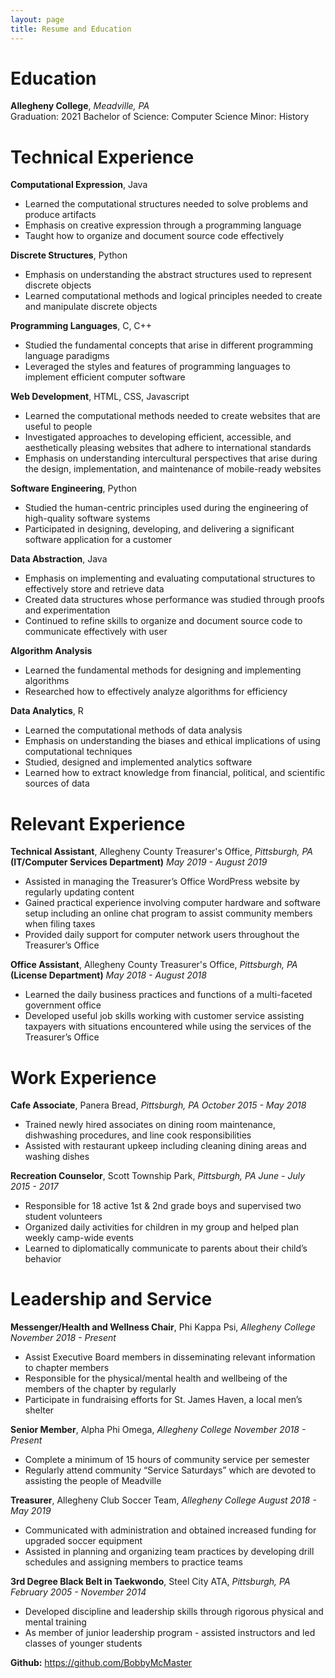 ```yaml
---
layout: page
title: Resume and Education
---
```



**Education**
============
**Allegheny College**, *Meadville, PA*  
Graduation: 2021
Bachelor of Science: Computer Science
Minor: History

**Technical Experience**
========================
**Computational Expression**, Java
  - Learned the computational structures needed to solve problems and produce artifacts
  - Emphasis on creative expression through a programming language
  - Taught how to organize and document source code effectively


**Discrete Structures**, Python
  - Emphasis on understanding the abstract structures used to represent discrete objects
  - Learned computational methods and logical principles needed to create and manipulate discrete objects


**Programming Languages**, C, C++
  - Studied the fundamental concepts that arise in different programming language paradigms
  - Leveraged the styles and features of programming languages to implement efficient computer software


**Web Development**, HTML, CSS, Javascript
  - Learned the computational methods needed to create websites that are useful to people
  - Investigated approaches to developing efficient, accessible, and aesthetically pleasing websites that adhere to international standards
  - Emphasis on understanding intercultural perspectives that arise during the design, implementation, and maintenance of mobile-ready websites


**Software Engineering**, Python
  - Studied the human-centric principles used during the engineering of high-quality software systems
  - Participated in designing, developing, and delivering a significant software application for a customer


**Data Abstraction**, Java
  - Emphasis on implementing and evaluating computational structures to effectively store and retrieve data
  - Created data structures whose performance was studied through proofs and experimentation
  - Continued to refine skills to organize and document source code to communicate effectively with user


**Algorithm Analysis**
  - Learned the fundamental methods for designing and implementing algorithms
  - Researched how to effectively analyze algorithms for efficiency


**Data Analytics**, R
  - Learned the computational methods of data analysis
  - Emphasis on understanding the biases and ethical implications of using computational techniques
  - Studied, designed and implemented analytics software
  - Learned how to extract knowledge from financial, political, and scientific sources of data

**Relevant Experience**
=======================
**Technical Assistant**, Allegheny County Treasurer's Office, *Pittsburgh, PA*              
**(IT/Computer Services Department)** *May 2019 - August 2019*
  - Assisted in managing the Treasurer’s Office WordPress website by regularly updating content
  - Gained practical experience involving computer hardware and software setup including an online chat program to assist community members when filing taxes
  - Provided daily support for computer network users throughout the Treasurer’s Office

**Office Assistant**, Allegheny County Treasurer's Office, *Pittsburgh, PA*
**(License Department)** *May 2018 - August 2018*
  - Learned the daily business practices and functions of a multi-faceted government office
  - Developed useful job skills working with customer service assisting taxpayers with situations encountered while using the services of the Treasurer’s Office

**Work Experience**
===================
**Cafe Associate**, Panera Bread, *Pittsburgh, PA*
*October 2015 - May 2018*
  - Trained newly hired associates on dining room maintenance, dishwashing procedures, and line cook responsibilities
  - Assisted with restaurant upkeep including cleaning dining areas and washing dishes

**Recreation Counselor**, Scott Township Park, *Pittsburgh, PA*
*June - July 2015 - 2017*
  - Responsible for 18 active 1st & 2nd grade boys and supervised two student volunteers
  - Organized daily activities for children in my group and helped plan weekly camp-wide events
  - Learned to diplomatically communicate to parents about their child’s behavior

**Leadership and Service**
==========================
**Messenger/Health and Wellness Chair**, Phi Kappa Psi, *Allegheny College*
*November 2018 - Present*
  - Assist Executive Board members in disseminating relevant information to chapter members
  - Responsible for the physical/mental health and wellbeing of the members of the chapter by regularly
  - Participate in fundraising efforts for St. James Haven, a local men’s shelter

**Senior Member**, Alpha Phi Omega, *Allegheny College*
*November 2018 - Present*
  - Complete a minimum of 15 hours of community service per semester
  - Regularly attend community “Service Saturdays” which are devoted to assisting the people of Meadville

**Treasurer**, Allegheny Club Soccer Team, *Allegheny College*
*August 2018 - May 2019*
  - Communicated with administration and obtained increased funding for upgraded soccer equipment
  - Assisted in planning and organizing team practices by developing drill schedules and assigning members to practice teams

**3rd Degree Black Belt in Taekwondo**, Steel City ATA, *Pittsburgh, PA*
*February 2005 - November 2014*
  - Developed discipline and leadership skills through rigorous physical and mental training
  - As member of junior leadership program - assisted instructors and led classes of younger students


**Github:** https://github.com/BobbyMcMaster
